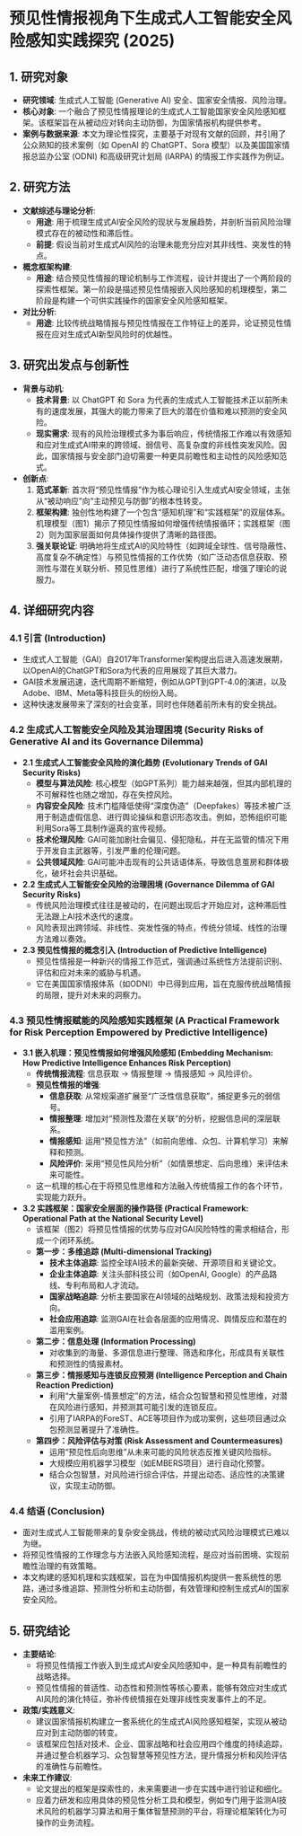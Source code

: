  # 预见性情报视角下生成式人工智能安全风险感知实践探究 (2025)

## 1. 研究对象
- **研究领域**: 生成式人工智能 (Generative AI) 安全、国家安全情报、风险治理。
- **核心对象**: 一个融合了预见性情报理论的生成式人工智能国家安全风险感知框架。该框架旨在从被动应对转向主动防御，为国家情报机构提供参考。
- **案例与数据来源**: 本文为理论性探究，主要基于对现有文献的回顾，并引用了公众熟知的技术案例（如 OpenAI 的 ChatGPT、Sora 模型）以及美国国家情报总监办公室 (ODNI) 和高级研究计划局 (IARPA) 的情报工作实践作为例证。

## 2. 研究方法
- **文献综述与理论分析**:
    - **用途**: 用于梳理生成式AI安全风险的现状与发展趋势，并剖析当前风险治理模式存在的被动性和滞后性。
    - **前提**: 假设当前对生成式AI风险的治理未能充分应对其非线性、突发性的特点。
- **概念框架构建**:
    - **用途**: 结合预见性情报的理论机制与工作流程，设计并提出了一个两阶段的探索性框架。第一阶段是描述预见性情报嵌入风险感知的机理模型，第二阶段是构建一个可供实践操作的国家安全风险感知框架。
- **对比分析**:
    - **用途**: 比较传统战略情报与预见性情报在工作特征上的差异，论证预见性情报在应对生成式AI新型风险时的优越性。

## 3. 研究出发点与创新性
- **背景与动机**:
    - **技术背景**: 以 ChatGPT 和 Sora 为代表的生成式人工智能技术正以前所未有的速度发展，其强大的能力带来了巨大的潜在价值和难以预测的安全风险。
    - **现实需求**: 现有的风险治理模式多为事后响应，传统情报工作难以有效感知和应对生成式AI带来的跨领域、弱信号、高复杂度的非线性突发风险。因此，国家情报与安全部门迫切需要一种更具前瞻性和主动性的风险感知范式。
- **创新点**:
    1. **范式革新**: 首次将“预见性情报”作为核心理论引入生成式AI安全领域，主张从“被动响应”向“主动预见与防御”的根本性转变。
    2. **框架构建**: 独创性地构建了一个包含“感知机理”和“实践框架”的双层体系。机理模型（图1）揭示了预见性情报如何增强传统情报循环；实践框架（图2）则为国家层面如何具体操作提供了清晰的路径图。
    3. **强关联论证**: 明确地将生成式AI的风险特性（如跨域全球性、信号隐蔽性、高度复杂不确定性）与预见性情报的工作优势（如广泛动态信息获取、预测性与潜在关联分析、预见性思维）进行了系统性匹配，增强了理论的说服力。

## 4. 详细研究内容
### 4.1 引言 (Introduction)
- 生成式人工智能（GAI）自2017年Transformer架构提出后进入高速发展期，以OpenAI的ChatGPT和Sora为代表的应用展现了其巨大潜力。
- GAI技术发展迅速，迭代周期不断缩短，例如从GPT到GPT-4.0的演进，以及Adobe、IBM、Meta等科技巨头的纷纷入局。
- 这种快速发展带来了深刻的社会变革，同时也伴随着前所未有的安全挑战。

### 4.2 生成式人工智能安全风险及其治理困境 (Security Risks of Generative AI and its Governance Dilemma)
- **2.1 生成式人工智能安全风险的演化趋势 (Evolutionary Trends of GAI Security Risks)**
    - **模型与算法风险**: 核心模型（如GPT系列）能力越来越强，但其内部机理的不可解释性也随之增加，存在失控风险。
    - **内容安全风险**: 技术门槛降低使得“深度伪造”（Deepfakes）等技术被广泛用于制造虚假信息、进行舆论操纵和意识形态攻击。例如，恐怖组织可能利用Sora等工具制作逼真的宣传视频。
    - **技术伦理风险**: GAI可能加剧社会偏见、侵犯隐私，并在无监管的情况下用于开发自主武器等，引发严重的伦理问题。
    - **公共领域风险**: GAI可能冲击现有的公共话语体系，导致信息茧房和群体极化，破坏社会共识基础。
- **2.2 生成式人工智能安全风险的治理困境 (Governance Dilemma of GAI Security Risks)**
    - 传统风险治理模式往往是被动的，在问题出现后才开始应对，这种滞后性无法跟上AI技术迭代的速度。
    - 风险表现出跨领域、非线性、突发性强的特点，传统分领域、线性的治理方法难以奏效。
- **2.3 预见性情报的概念引入 (Introduction of Predictive Intelligence)**
    - 预见性情报是一种新兴的情报工作范式，强调通过系统性方法提前识别、评估和应对未来的威胁与机遇。
    - 它在美国国家情报体系（如ODNI）中已得到应用，旨在克服传统战略情报的局限，提升对未来的洞察力。

### 4.3 预见性情报赋能的风险感知实践框架 (A Practical Framework for Risk Perception Empowered by Predictive Intelligence)
- **3.1 嵌入机理：预见性情报如何增强风险感知 (Embedding Mechanism: How Predictive Intelligence Enhances Risk Perception)**
    - **传统情报流程**: 信息获取 → 情报整理 → 情报感知 → 风险评价。
    - **预见性情报的增强**:
        - **信息获取**: 从常规渠道扩展至“广泛性信息获取”，捕捉更多元的弱信号。
        - **情报整理**: 增加对“预测性及潜在关联”的分析，挖掘信息间的深层联系。
        - **情报感知**: 运用“预见性方法”（如前向思维、众包、计算机学习）来解释和预测。
        - **风险评价**: 采用“预见性风险分析”（如情景想定、后向思维）来评估未来可能性。
    - 这一机理的核心在于将预见性思维和方法融入传统情报工作的各个环节，实现能力跃升。
- **3.2 实践框架：国家安全层面的操作路径 (Practical Framework: Operational Path at the National Security Level)**
    - 该框架（图2）将预见性情报的优势与应对GAI风险特性的需求相结合，形成一个闭环系统。
    - **第一步：多维追踪 (Multi-dimensional Tracking)**
        - **技术主体追踪**: 监控全球AI技术的最新突破、开源项目和关键论文。
        - **企业主体追踪**: 关注头部科技公司（如OpenAI, Google）的产品路线、专利布局和人才流动。
        - **国家战略追踪**: 分析主要国家在AI领域的战略规划、政策法规和投资方向。
        - **社会应用追踪**: 监测GAI在社会各层面的应用情况、舆情反应和潜在的滥用案例。
    - **第二步：信息处理 (Information Processing)**
        - 对收集到的海量、多源信息进行整理、筛选和序化，形成具有关联性和预测性的情报素材。
    - **第三步：情报感知与连锁反应预测 (Intelligence Perception and Chain Reaction Prediction)**
        - 利用“大量案例-情景想定”的方法，结合众包智慧和预见性思维，对潜在风险进行感知，并预测其可能引发的连锁反应。
        - 引用了IARPA的ForeST、ACE等项目作为成功案例，这些项目通过众包预测显著提升了准确性。
    - **第四步：风险评估与对策 (Risk Assessment and Countermeasures)**
        - 运用“预见性后向思维”从未来可能的风险状态反推关键风险指标。
        - 大规模应用机器学习模型（如EMBERS项目）进行自动化预警。
        - 结合众包智慧，对风险进行综合评估，并提出动态、适应性的决策建议，实现主动防御。

### 4.4 结语 (Conclusion)
- 面对生成式人工智能带来的复杂安全挑战，传统的被动式风险治理模式已难以为继。
- 将预见性情报的工作理念与方法嵌入风险感知流程，是应对当前困境、实现前瞻性治理的有效策略。
- 本文构建的感知机理和实践框架，旨在为中国情报机构提供一套系统性的思路，通过多维追踪、预测性分析和主动防御，有效管理和控制生成式AI的国家安全风险。

## 5. 研究结论
- **主要结论**:
    - 将预见性情报工作嵌入到生成式AI安全风险感知中，是一种具有前瞻性的战略选择。
    - 预见性情报的普适性、动态性和预测性等核心要素，能够有效应对生成式AI风险的演化特征，弥补传统情报在处理非线性突发事件上的不足。
- **政策/实践意义**:
    - 建议国家情报机构建立一套系统化的生成式AI风险感知框架，实现从被动应对到主动防御的转变。
    - 该框架应包括对技术、企业、国家战略和社会应用四个维度的持续追踪，并通过整合机器学习、众包智慧等预见性方法，提升情报分析和风险评估的准确性与前瞻性。
- **未来工作建议**:
    - 论文提出的框架是探索性的，未来需要进一步在实践中进行验证和细化。
    - 应着力研发和应用具体的预见性分析工具和模型，例如专门用于监测AI技术风险的机器学习算法和用于集体智慧预测的平台，将理论框架转化为可操作的业务流程。